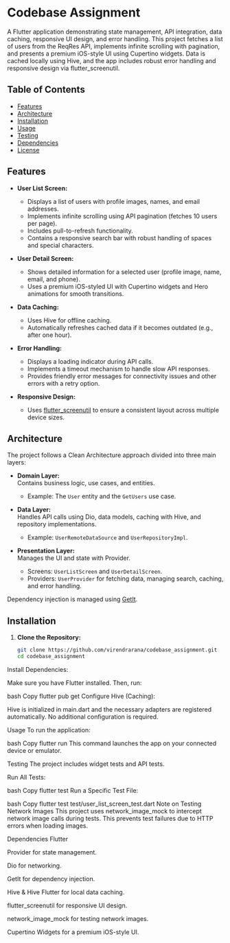 # Codebase Assignment

A Flutter application demonstrating state management, API integration, data caching, responsive UI design, and error handling. This project fetches a list of users from the ReqRes API, implements infinite scrolling with pagination, and presents a premium iOS-style UI using Cupertino widgets. Data is cached locally using Hive, and the app includes robust error handling and responsive design via flutter_screenutil.

## Table of Contents

- [Features](#features)
- [Architecture](#architecture)
- [Installation](#installation)
- [Usage](#usage)
- [Testing](#testing)
- [Dependencies](#dependencies)
- [License](#license)

## Features

- **User List Screen:**
    - Displays a list of users with profile images, names, and email addresses.
    - Implements infinite scrolling using API pagination (fetches 10 users per page).
    - Includes pull-to-refresh functionality.
    - Contains a responsive search bar with robust handling of spaces and special characters.

- **User Detail Screen:**
    - Shows detailed information for a selected user (profile image, name, email, and phone).
    - Uses a premium iOS-styled UI with Cupertino widgets and Hero animations for smooth transitions.

- **Data Caching:**
    - Uses Hive for offline caching.
    - Automatically refreshes cached data if it becomes outdated (e.g., after one hour).

- **Error Handling:**
    - Displays a loading indicator during API calls.
    - Implements a timeout mechanism to handle slow API responses.
    - Provides friendly error messages for connectivity issues and other errors with a retry option.

- **Responsive Design:**
    - Uses [flutter_screenutil](https://pub.dev/packages/flutter_screenutil) to ensure a consistent layout across multiple device sizes.

## Architecture

The project follows a Clean Architecture approach divided into three main layers:

- **Domain Layer:**  
  Contains business logic, use cases, and entities.
    - Example: The `User` entity and the `GetUsers` use case.

- **Data Layer:**  
  Handles API calls using Dio, data models, caching with Hive, and repository implementations.
    - Example: `UserRemoteDataSource` and `UserRepositoryImpl`.

- **Presentation Layer:**  
  Manages the UI and state with Provider.
    - Screens: `UserListScreen` and `UserDetailScreen`.
    - Providers: `UserProvider` for fetching data, managing search, caching, and error handling.

Dependency injection is managed using [GetIt](https://pub.dev/packages/get_it).

## Installation

1. **Clone the Repository:**

   ```bash
   git clone https://github.com/virendrarana/codebase_assignment.git
   cd codebase_assignment
Install Dependencies:

Make sure you have Flutter installed. Then, run:

bash
Copy
flutter pub get
Configure Hive (Caching):

Hive is initialized in main.dart and the necessary adapters are registered automatically. No additional configuration is required.

Usage
To run the application:

bash
Copy
flutter run
This command launches the app on your connected device or emulator.

Testing
The project includes widget tests and API tests.

Run All Tests:

bash
Copy
flutter test
Run a Specific Test File:

bash
Copy
flutter test test/user_list_screen_test.dart
Note on Testing Network Images
This project uses network_image_mock to intercept network image calls during tests. This prevents test failures due to HTTP errors when loading images.

Dependencies
Flutter

Provider for state management.

Dio for networking.

GetIt for dependency injection.

Hive & Hive Flutter for local data caching.

flutter_screenutil for responsive UI design.

network_image_mock for testing network images.

Cupertino Widgets for a premium iOS-style UI.

